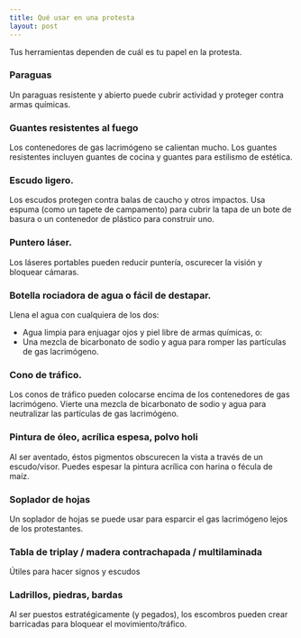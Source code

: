 ```yaml
---
title: Qué usar en una protesta
layout: post
---
```


Tus herramientas dependen de cuál es tu papel en la protesta.
### Paraguas
Un paraguas resistente y abierto puede cubrir actividad y proteger contra armas químicas.
### Guantes resistentes al fuego
Los contenedores de gas lacrimógeno se calientan mucho. Los guantes resistentes incluyen guantes de cocina y guantes para estilismo de estética.
### Escudo ligero.
Los escudos protegen contra balas de caucho y otros impactos. Usa espuma (como un tapete de campamento) para cubrir la tapa de un bote de basura o un contenedor de plástico para construir uno.
### Puntero láser.
Los láseres portables pueden reducir puntería, oscurecer la visión y bloquear cámaras.
### Botella rociadora de agua o fácil de destapar.
Llena el agua con cualquiera de los dos:
* Agua limpia para enjuagar ojos y piel libre de armas químicas, o:
* Una mezcla de bicarbonato de sodio y agua para romper las partículas de gas lacrimógeno.
### Cono de tráfico.
Los conos de tráfico pueden colocarse encima de los contenedores de gas lacrimógeno. Vierte una mezcla de bicarbonato de sodio y agua para neutralizar las partículas de gas lacrimógeno.
### Pintura de óleo, acrílica espesa, polvo holi
Al ser aventado, éstos pigmentos obscurecen la vista a través de un escudo/visor. Puedes espesar la pintura acrílica con harina o fécula de maíz.
### Soplador de hojas
Un soplador de hojas se puede usar para esparcir el gas lacrimógeno lejos de los protestantes.
### Tabla de triplay / madera contrachapada / multilaminada
Útiles para hacer signos y escudos
### Ladrillos, piedras, bardas
Al ser puestos estratégicamente (y pegados), los escombros pueden crear barricadas para bloquear el movimiento/tráfico.
